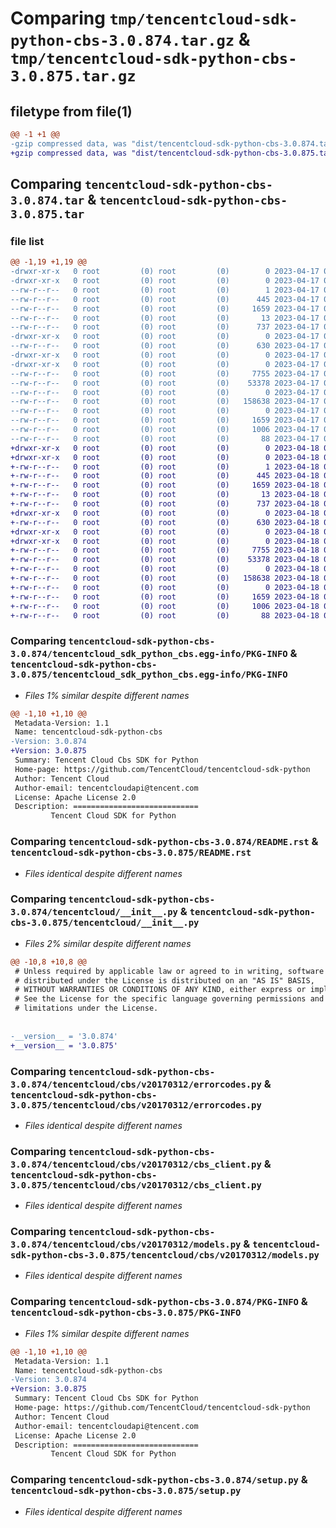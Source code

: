 # Comparing `tmp/tencentcloud-sdk-python-cbs-3.0.874.tar.gz` & `tmp/tencentcloud-sdk-python-cbs-3.0.875.tar.gz`

## filetype from file(1)

```diff
@@ -1 +1 @@
-gzip compressed data, was "dist/tencentcloud-sdk-python-cbs-3.0.874.tar", last modified: Mon Apr 17 00:22:51 2023, max compression
+gzip compressed data, was "dist/tencentcloud-sdk-python-cbs-3.0.875.tar", last modified: Tue Apr 18 00:26:27 2023, max compression
```

## Comparing `tencentcloud-sdk-python-cbs-3.0.874.tar` & `tencentcloud-sdk-python-cbs-3.0.875.tar`

### file list

```diff
@@ -1,19 +1,19 @@
-drwxr-xr-x   0 root         (0) root         (0)        0 2023-04-17 00:22:51.000000 tencentcloud-sdk-python-cbs-3.0.874/
-drwxr-xr-x   0 root         (0) root         (0)        0 2023-04-17 00:22:51.000000 tencentcloud-sdk-python-cbs-3.0.874/tencentcloud_sdk_python_cbs.egg-info/
--rw-r--r--   0 root         (0) root         (0)        1 2023-04-17 00:22:51.000000 tencentcloud-sdk-python-cbs-3.0.874/tencentcloud_sdk_python_cbs.egg-info/dependency_links.txt
--rw-r--r--   0 root         (0) root         (0)      445 2023-04-17 00:22:51.000000 tencentcloud-sdk-python-cbs-3.0.874/tencentcloud_sdk_python_cbs.egg-info/SOURCES.txt
--rw-r--r--   0 root         (0) root         (0)     1659 2023-04-17 00:22:51.000000 tencentcloud-sdk-python-cbs-3.0.874/tencentcloud_sdk_python_cbs.egg-info/PKG-INFO
--rw-r--r--   0 root         (0) root         (0)       13 2023-04-17 00:22:51.000000 tencentcloud-sdk-python-cbs-3.0.874/tencentcloud_sdk_python_cbs.egg-info/top_level.txt
--rw-r--r--   0 root         (0) root         (0)      737 2023-04-17 00:22:51.000000 tencentcloud-sdk-python-cbs-3.0.874/README.rst
-drwxr-xr-x   0 root         (0) root         (0)        0 2023-04-17 00:22:51.000000 tencentcloud-sdk-python-cbs-3.0.874/tencentcloud/
--rw-r--r--   0 root         (0) root         (0)      630 2023-04-17 00:22:51.000000 tencentcloud-sdk-python-cbs-3.0.874/tencentcloud/__init__.py
-drwxr-xr-x   0 root         (0) root         (0)        0 2023-04-17 00:22:51.000000 tencentcloud-sdk-python-cbs-3.0.874/tencentcloud/cbs/
-drwxr-xr-x   0 root         (0) root         (0)        0 2023-04-17 00:22:51.000000 tencentcloud-sdk-python-cbs-3.0.874/tencentcloud/cbs/v20170312/
--rw-r--r--   0 root         (0) root         (0)     7755 2023-04-17 00:22:51.000000 tencentcloud-sdk-python-cbs-3.0.874/tencentcloud/cbs/v20170312/errorcodes.py
--rw-r--r--   0 root         (0) root         (0)    53378 2023-04-17 00:22:51.000000 tencentcloud-sdk-python-cbs-3.0.874/tencentcloud/cbs/v20170312/cbs_client.py
--rw-r--r--   0 root         (0) root         (0)        0 2023-04-17 00:22:51.000000 tencentcloud-sdk-python-cbs-3.0.874/tencentcloud/cbs/v20170312/__init__.py
--rw-r--r--   0 root         (0) root         (0)   158638 2023-04-17 00:22:51.000000 tencentcloud-sdk-python-cbs-3.0.874/tencentcloud/cbs/v20170312/models.py
--rw-r--r--   0 root         (0) root         (0)        0 2023-04-17 00:22:51.000000 tencentcloud-sdk-python-cbs-3.0.874/tencentcloud/cbs/__init__.py
--rw-r--r--   0 root         (0) root         (0)     1659 2023-04-17 00:22:51.000000 tencentcloud-sdk-python-cbs-3.0.874/PKG-INFO
--rw-r--r--   0 root         (0) root         (0)     1006 2023-04-17 00:22:51.000000 tencentcloud-sdk-python-cbs-3.0.874/setup.py
--rw-r--r--   0 root         (0) root         (0)       88 2023-04-17 00:22:51.000000 tencentcloud-sdk-python-cbs-3.0.874/setup.cfg
+drwxr-xr-x   0 root         (0) root         (0)        0 2023-04-18 00:26:27.000000 tencentcloud-sdk-python-cbs-3.0.875/
+drwxr-xr-x   0 root         (0) root         (0)        0 2023-04-18 00:26:27.000000 tencentcloud-sdk-python-cbs-3.0.875/tencentcloud_sdk_python_cbs.egg-info/
+-rw-r--r--   0 root         (0) root         (0)        1 2023-04-18 00:26:27.000000 tencentcloud-sdk-python-cbs-3.0.875/tencentcloud_sdk_python_cbs.egg-info/dependency_links.txt
+-rw-r--r--   0 root         (0) root         (0)      445 2023-04-18 00:26:27.000000 tencentcloud-sdk-python-cbs-3.0.875/tencentcloud_sdk_python_cbs.egg-info/SOURCES.txt
+-rw-r--r--   0 root         (0) root         (0)     1659 2023-04-18 00:26:27.000000 tencentcloud-sdk-python-cbs-3.0.875/tencentcloud_sdk_python_cbs.egg-info/PKG-INFO
+-rw-r--r--   0 root         (0) root         (0)       13 2023-04-18 00:26:27.000000 tencentcloud-sdk-python-cbs-3.0.875/tencentcloud_sdk_python_cbs.egg-info/top_level.txt
+-rw-r--r--   0 root         (0) root         (0)      737 2023-04-18 00:26:27.000000 tencentcloud-sdk-python-cbs-3.0.875/README.rst
+drwxr-xr-x   0 root         (0) root         (0)        0 2023-04-18 00:26:27.000000 tencentcloud-sdk-python-cbs-3.0.875/tencentcloud/
+-rw-r--r--   0 root         (0) root         (0)      630 2023-04-18 00:26:27.000000 tencentcloud-sdk-python-cbs-3.0.875/tencentcloud/__init__.py
+drwxr-xr-x   0 root         (0) root         (0)        0 2023-04-18 00:26:27.000000 tencentcloud-sdk-python-cbs-3.0.875/tencentcloud/cbs/
+drwxr-xr-x   0 root         (0) root         (0)        0 2023-04-18 00:26:27.000000 tencentcloud-sdk-python-cbs-3.0.875/tencentcloud/cbs/v20170312/
+-rw-r--r--   0 root         (0) root         (0)     7755 2023-04-18 00:26:27.000000 tencentcloud-sdk-python-cbs-3.0.875/tencentcloud/cbs/v20170312/errorcodes.py
+-rw-r--r--   0 root         (0) root         (0)    53378 2023-04-18 00:26:27.000000 tencentcloud-sdk-python-cbs-3.0.875/tencentcloud/cbs/v20170312/cbs_client.py
+-rw-r--r--   0 root         (0) root         (0)        0 2023-04-18 00:26:27.000000 tencentcloud-sdk-python-cbs-3.0.875/tencentcloud/cbs/v20170312/__init__.py
+-rw-r--r--   0 root         (0) root         (0)   158638 2023-04-18 00:26:27.000000 tencentcloud-sdk-python-cbs-3.0.875/tencentcloud/cbs/v20170312/models.py
+-rw-r--r--   0 root         (0) root         (0)        0 2023-04-18 00:26:27.000000 tencentcloud-sdk-python-cbs-3.0.875/tencentcloud/cbs/__init__.py
+-rw-r--r--   0 root         (0) root         (0)     1659 2023-04-18 00:26:27.000000 tencentcloud-sdk-python-cbs-3.0.875/PKG-INFO
+-rw-r--r--   0 root         (0) root         (0)     1006 2023-04-18 00:26:27.000000 tencentcloud-sdk-python-cbs-3.0.875/setup.py
+-rw-r--r--   0 root         (0) root         (0)       88 2023-04-18 00:26:27.000000 tencentcloud-sdk-python-cbs-3.0.875/setup.cfg
```

### Comparing `tencentcloud-sdk-python-cbs-3.0.874/tencentcloud_sdk_python_cbs.egg-info/PKG-INFO` & `tencentcloud-sdk-python-cbs-3.0.875/tencentcloud_sdk_python_cbs.egg-info/PKG-INFO`

 * *Files 1% similar despite different names*

```diff
@@ -1,10 +1,10 @@
 Metadata-Version: 1.1
 Name: tencentcloud-sdk-python-cbs
-Version: 3.0.874
+Version: 3.0.875
 Summary: Tencent Cloud Cbs SDK for Python
 Home-page: https://github.com/TencentCloud/tencentcloud-sdk-python
 Author: Tencent Cloud
 Author-email: tencentcloudapi@tencent.com
 License: Apache License 2.0
 Description: ============================
         Tencent Cloud SDK for Python
```

### Comparing `tencentcloud-sdk-python-cbs-3.0.874/README.rst` & `tencentcloud-sdk-python-cbs-3.0.875/README.rst`

 * *Files identical despite different names*

### Comparing `tencentcloud-sdk-python-cbs-3.0.874/tencentcloud/__init__.py` & `tencentcloud-sdk-python-cbs-3.0.875/tencentcloud/__init__.py`

 * *Files 2% similar despite different names*

```diff
@@ -10,8 +10,8 @@
 # Unless required by applicable law or agreed to in writing, software
 # distributed under the License is distributed on an "AS IS" BASIS,
 # WITHOUT WARRANTIES OR CONDITIONS OF ANY KIND, either express or implied.
 # See the License for the specific language governing permissions and
 # limitations under the License.
 
 
-__version__ = '3.0.874'
+__version__ = '3.0.875'
```

### Comparing `tencentcloud-sdk-python-cbs-3.0.874/tencentcloud/cbs/v20170312/errorcodes.py` & `tencentcloud-sdk-python-cbs-3.0.875/tencentcloud/cbs/v20170312/errorcodes.py`

 * *Files identical despite different names*

### Comparing `tencentcloud-sdk-python-cbs-3.0.874/tencentcloud/cbs/v20170312/cbs_client.py` & `tencentcloud-sdk-python-cbs-3.0.875/tencentcloud/cbs/v20170312/cbs_client.py`

 * *Files identical despite different names*

### Comparing `tencentcloud-sdk-python-cbs-3.0.874/tencentcloud/cbs/v20170312/models.py` & `tencentcloud-sdk-python-cbs-3.0.875/tencentcloud/cbs/v20170312/models.py`

 * *Files identical despite different names*

### Comparing `tencentcloud-sdk-python-cbs-3.0.874/PKG-INFO` & `tencentcloud-sdk-python-cbs-3.0.875/PKG-INFO`

 * *Files 1% similar despite different names*

```diff
@@ -1,10 +1,10 @@
 Metadata-Version: 1.1
 Name: tencentcloud-sdk-python-cbs
-Version: 3.0.874
+Version: 3.0.875
 Summary: Tencent Cloud Cbs SDK for Python
 Home-page: https://github.com/TencentCloud/tencentcloud-sdk-python
 Author: Tencent Cloud
 Author-email: tencentcloudapi@tencent.com
 License: Apache License 2.0
 Description: ============================
         Tencent Cloud SDK for Python
```

### Comparing `tencentcloud-sdk-python-cbs-3.0.874/setup.py` & `tencentcloud-sdk-python-cbs-3.0.875/setup.py`

 * *Files identical despite different names*

